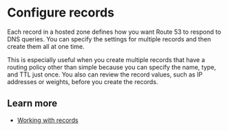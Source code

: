 # Configure records<a name="record-configure"></a>

Each record in a hosted zone defines how you want Route 53 to respond to DNS queries\. You can specify the settings for multiple records and then create them all at one time\. 

This is especially useful when you create multiple records that have a routing policy other than simple because you can specify the name, type, and TTL just once\. You also can review the record values, such as IP addresses or weights, before you create the records\.

## Learn more<a name="record-configure-learn-more"></a>
+ [Working with records](https://docs.aws.amazon.com/Route53/latest/DeveloperGuide/rrsets-working-with.html)